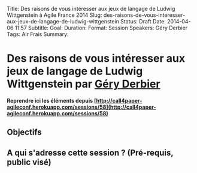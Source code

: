 Title: Des raisons de vous intéresser aux jeux de langage de Ludwig Wittgenstein à Agile France 2014 
Slug: des-raisons-de-vous-interesser-aux-jeux-de-langage-de-ludwig-wittgenstein
Status: Draft
Date: 2014-04-06 11:57
Subtitle: 
Goal: 
Duration: 
Format: Session
Speakers: Géry Derbier
Tags: Air Frais
Summary: 


# Des raisons de vous intéresser aux jeux de langage de Ludwig Wittgenstein par [Géry Derbier](../bios/gery-derbier.html)

**Reprendre ici les éléments depuis [http://call4paper-agileconf.herokuapp.com/sessions/58](http://call4paper-agileconf.herokuapp.com/sessions/58)**
## Objectifs

## A qui s'adresse cette session ? (Pré-requis, public visé)


